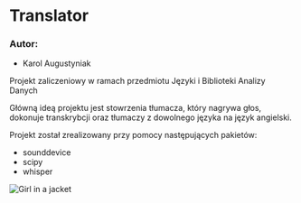 # Translator

<h3> Autor: </h3>

- Karol Augustyniak

Projekt zaliczeniowy w ramach przedmiotu Języki i Biblioteki Analizy Danych

Główną ideą projektu jest stowrzenia tłumacza, który nagrywa głos, dokonuje transkrybcji oraz tłumaczy z dowolnego języka na język angielski.


Projekt został zrealizowany przy pomocy następujących pakietów:
- sounddevice
- scipy
- whisper

<img src="https://raw.githubusercontent.com/openai/whisper/main/approach.png" alt="Girl in a jacket">
